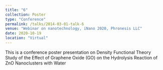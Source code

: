 ```yaml
---
title: "6"
collection: Poster
type: "Conference"
permalink: /talks/2014-03-01-talk-6
venue: "Webinar on nanotechnology, iNano 2020, Phronesis LLC"
date: 2020-10-19
location: "Virtual"
---
```


This is a conference poster presentation on Density Functional Theory Study of the Effect of Graphene Oxide (GO) on the Hydrolysis Reaction of ZnO Nanoclusters with Water
